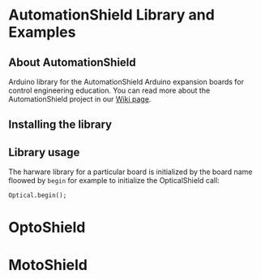 # AutomationShield Library and Examples

## About AutomationShield

Arduino library for the AutomationShield Arduino expansion boards for control engineering education. You can read more about the AutomationShield project in our [Wiki page](https://github.com/gergelytakacs/AutomationShield/wiki).

## Installing the library

## Library usage

The harware library for a particular board is initialized by the board name floowed by `begin` for example to initialize the OpticalShield call:
```
Optical.begin();
```

# OptoShield


# MotoShield
